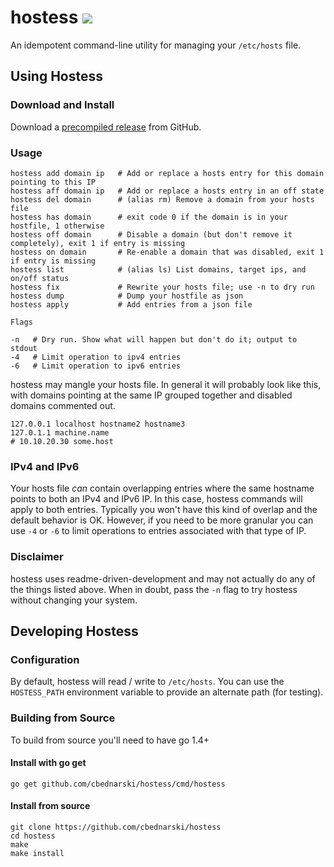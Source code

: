 # hostess [![](https://travis-ci.org/cbednarski/hostess.svg)](https://travis-ci.org/cbednarski/hostess)

An idempotent command-line utility for managing your `/etc/hosts` file.

## Using Hostess

### Download and Install

Download a [precompiled release](https://github.com/cbednarski/hostess/releases) from GitHub.

### Usage

    hostess add domain ip   # Add or replace a hosts entry for this domain pointing to this IP
    hostess aff domain ip   # Add or replace a hosts entry in an off state
    hostess del domain      # (alias rm) Remove a domain from your hosts file
    hostess has domain      # exit code 0 if the domain is in your hostfile, 1 otherwise
    hostess off domain      # Disable a domain (but don't remove it completely), exit 1 if entry is missing
    hostess on domain       # Re-enable a domain that was disabled, exit 1 if entry is missing
    hostess list            # (alias ls) List domains, target ips, and on/off status
    hostess fix             # Rewrite your hosts file; use -n to dry run
    hostess dump            # Dump your hostfile as json
    hostess apply           # Add entries from a json file

    Flags

    -n   # Dry run. Show what will happen but don't do it; output to stdout
    -4   # Limit operation to ipv4 entries
    -6   # Limit operation to ipv6 entries

hostess may mangle your hosts file. In general it will probably look like this, with domains pointing at the same IP grouped together and disabled domains commented out.

    127.0.0.1 localhost hostname2 hostname3
    127.0.1.1 machine.name
    # 10.10.20.30 some.host

### IPv4 and IPv6

Your hosts file *can* contain overlapping entries where the same hostname points to both an IPv4 and IPv6 IP. In this case, hostess commands will apply to both entries. Typically you won't have this kind of overlap and the default behavior is OK. However, if you need to be more granular you can use `-4` or `-6` to limit operations to entries associated with that type of IP.

### Disclaimer

hostess uses readme-driven-development and may not actually do any of the things listed above. When in doubt, pass the `-n` flag to try hostess without changing your system.

## Developing Hostess

### Configuration

By default, hostess will read / write to `/etc/hosts`. You can use the `HOSTESS_PATH` environment variable to provide an alternate path (for testing).

### Building from Source

To build from source you'll need to have go 1.4+

#### Install with go get

    go get github.com/cbednarski/hostess/cmd/hostess

#### Install from source

    git clone https://github.com/cbednarski/hostess
    cd hostess
    make
    make install
